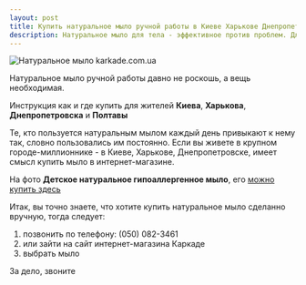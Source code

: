 ```yaml
---
layout: post
title: Купить натуральное мыло ручной работы в Киеве Харькове Днепропетровске
description: Натуральное мыло для тела - эффективное против проблем. Для удовольствия. Консультант поможет подобрать.
---
```


![Натуральное мыло karkade.com.ua](05-mylo-detskoye_1-220x220.jpg) 

Натуральное мыло ручной работы давно не роскошь, а вещь необходимая. 

Инструкция как и где купить для жителей **Киева**, **Харькова**, **Днепропетровска** и **Полтавы**

<!--more-->
Те, кто пользуется натуральным мылом каждый день привыкают к нему так, словно пользовались им постоянно. Если вы живете в крупном городе-миллионнике - в Киеве, Харькове, Днепропетровске, имеет смысл купить мыло в интернет-магазине.

На фото **Детское натуральное гипоаллергенное мыло**, его [можно купить здесь](http://karkade.com.ua)

Итак, вы точно знаете, что хотите купить натуральное мыло сделанно вручную, тогда следует:

1. позвонить по телефону: (050) 082-3461
2. или зайти на сайт интернет-магазина Каркаде 
3. выбрать мыло



За дело, звоните
